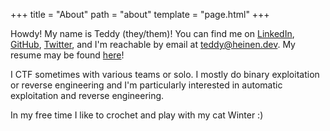 +++
title = "About"
path = "about"
template = "page.html"
+++

Howdy!  My name is Teddy (they/them)!  You can find me on [LinkedIn](https://www.linkedin.com/in/teddyheinen/), [GitHub](https://github.com/tsheinen), [Twitter](https://twitter.com/theinen_), and I'm reachable by email at [teddy@heinen.dev](mailto:teddy@heinen.dev).  My resume may be found [here](https://heinen.dev/resume.pdf)!

I CTF sometimes with various teams or solo. I mostly do binary exploitation or reverse engineering and I'm particularly interested in automatic exploitation and reverse engineering. 

In my free time I like to crochet and play with my cat Winter :)
